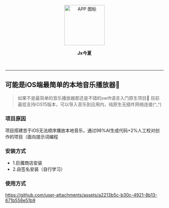 <br/>
<div align="center">
    <img width="128" height="128" alt="APP 图标" src="https://github.com/user-attachments/assets/ff250db6-504f-4c15-ad05-0f86756d8d0d" />
    <p><strong>Jx今夏</strong></p>
</div>

<br/>

***

## 可能是iOS端最简单的本地音乐播放器🎵
> 如果不是最简单的音乐播放器那还是不错的swift语言入门原生项目🚗
> 目前最低支持iOS15版本，可以导入音乐到应用内，纯原生无插件网络连接(^_^)


### 项目原因
项目搭建苦于iOS无法顺序播放本地音乐，通过98%AI生成代码+2%人工校对创作的项目（面向提示词编程


### 安装方式
  * 1.巨魔商店安装
  * 2.自签名安装（自行学习）


### 使用方式


https://github.com/user-attachments/assets/a2213b5c-b30c-4921-8b13-671b558e51b9

